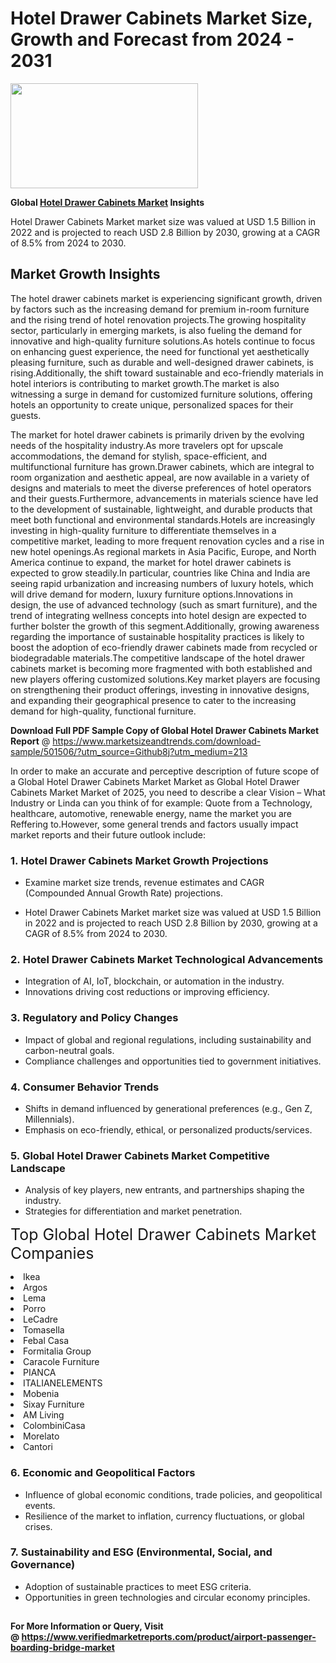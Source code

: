 <H1>Hotel Drawer Cabinets Market Size, Growth and Forecast from 2024 - 2031</H1><img class="aligncenter size-medium wp-image-584254" src="https://thirdeyenews.in/wp-content/uploads/2024/09/Global-Market-Research-300x168.jpeg" alt="" width="300" height="168" /><p><strong>Global&nbsp;<a href="https://www.marketsizeandtrends.com/download-sample/501506/?utm_source=Github8j?utm_medium=213">Hotel Drawer Cabinets Market</a> Insights</strong></p><p>Hotel Drawer Cabinets Market market size was valued at USD 1.5 Billion in 2022 and is projected to reach USD 2.8 Billion by 2030, growing at a CAGR of 8.5% from 2024 to 2030.</p><p><h2>Market Growth Insights</h2> <p>The hotel drawer cabinets market is experiencing significant growth, driven by factors such as the increasing demand for premium in-room furniture and the rising trend of hotel renovation projects.The growing hospitality sector, particularly in emerging markets, is also fueling the demand for innovative and high-quality furniture solutions.As hotels continue to focus on enhancing guest experience, the need for functional yet aesthetically pleasing furniture, such as durable and well-designed drawer cabinets, is rising.Additionally, the shift toward sustainable and eco-friendly materials in hotel interiors is contributing to market growth.The market is also witnessing a surge in demand for customized furniture solutions, offering hotels an opportunity to create unique, personalized spaces for their guests.</p> <p>The market for hotel drawer cabinets is primarily driven by the evolving needs of the hospitality industry.As more travelers opt for upscale accommodations, the demand for stylish, space-efficient, and multifunctional furniture has grown.Drawer cabinets, which are integral to room organization and aesthetic appeal, are now available in a variety of designs and materials to meet the diverse preferences of hotel operators and their guests.Furthermore, advancements in materials science have led to the development of sustainable, lightweight, and durable products that meet both functional and environmental standards.Hotels are increasingly investing in high-quality furniture to differentiate themselves in a competitive market, leading to more frequent renovation cycles and a rise in new hotel openings.As regional markets in Asia Pacific, Europe, and North America continue to expand, the market for hotel drawer cabinets is expected to grow steadily.In particular, countries like China and India are seeing rapid urbanization and increasing numbers of luxury hotels, which will drive demand for modern, luxury furniture options.Innovations in design, the use of advanced technology (such as smart furniture), and the trend of integrating wellness concepts into hotel design are expected to further bolster the growth of this segment.Additionally, growing awareness regarding the importance of sustainable hospitality practices is likely to boost the adoption of eco-friendly drawer cabinets made from recycled or biodegradable materials.The competitive landscape of the hotel drawer cabinets market is becoming more fragmented with both established and new players offering customized solutions.Key market players are focusing on strengthening their product offerings, investing in innovative designs, and expanding their geographical presence to cater to the increasing demand for high-quality, functional furniture.<p><span class=""><strong>Download Full PDF Sample Copy of Global Hotel Drawer Cabinets Market Report</strong> @ <a href="https://www.marketsizeandtrends.com/download-sample/501506/?utm_source=Github8j?utm_medium=213" target="_blank">https://www.marketsizeandtrends.com/download-sample/501506/?utm_source=Github8j?utm_medium=213</a></span></p><p>In order to make an accurate and perceptive description of future scope of a Global&nbsp;Hotel Drawer Cabinets Market Market as Global&nbsp;Hotel Drawer Cabinets Market Market of 2025, you need to describe a clear Vision &ndash; What Industry or Linda can you think of for example: Quote from a Technology, healthcare, automotive, renewable energy, name the market you are Reffering to.However, some general trends and factors usually impact market reports and their future outlook include:</p><h3>1.&nbsp;<strong>Hotel Drawer Cabinets Market Growth Projections</strong></h3><ul><li>Examine market size trends, revenue estimates and CAGR (Compounded Annual Growth Rate) projections.</li><li><p>Hotel Drawer Cabinets Market market size was valued at USD 1.5 Billion in 2022 and is projected to reach USD 2.8 Billion by 2030, growing at a CAGR of 8.5% from 2024 to 2030.</p></li></ul><h3>2.&nbsp;<strong>Hotel Drawer Cabinets Market Technological Advancements</strong></h3><ul><li>Integration of AI, IoT, blockchain, or automation in the industry.</li><li>Innovations driving cost reductions or improving efficiency.</li></ul><h3>3.&nbsp;<strong>Regulatory and Policy Changes</strong></h3><ul><li>Impact of global and regional regulations, including sustainability and carbon-neutral goals.</li><li>Compliance challenges and opportunities tied to government initiatives.</li></ul><h3>4.&nbsp;<strong>Consumer Behavior Trends</strong></h3><ul><li>Shifts in demand influenced by generational preferences (e.g., Gen Z, Millennials).</li><li>Emphasis on eco-friendly, ethical, or personalized products/services.</li></ul><h3>5.&nbsp;<strong>Global Hotel Drawer Cabinets Market Competitive Landscape</strong></h3><ul><li>Analysis of key players, new entrants, and partnerships shaping the industry.</li><li>Strategies for differentiation and market penetration.</li></ul><p data-pm-slice="1 1 []"><span style="color: inherit; font-family: inherit; font-size: 25px;">Top Global Hotel Drawer Cabinets Market Companies</span></p><div class="" data-test-id=""><p><li>Ikea</li><li> Argos</li><li> Lema</li><li> Porro</li><li> LeCadre</li><li> Tomasella</li><li> Febal Casa</li><li> Formitalia Group</li><li> Caracole Furniture</li><li> PIANCA</li><li> ITALIANELEMENTS</li><li> Mobenia</li><li> Sixay Furniture</li><li> AM Living</li><li> ColombiniCasa</li><li> Morelato</li><li> Cantori</li></p></div><h3>6.&nbsp;<strong>Economic and Geopolitical Factors</strong></h3><ul><li>Influence of global economic conditions, trade policies, and geopolitical events.</li><li>Resilience of the market to inflation, currency fluctuations, or global crises.</li></ul><h3>7.&nbsp;<strong>Sustainability and ESG (Environmental, Social, and Governance)</strong></h3><ul><li>Adoption of sustainable practices to meet ESG criteria.</li><li>Opportunities in green technologies and circular economy principles.</li></ul><h2><strong style="font-size: 14px;">For More Information or Query, Visit @&nbsp;</strong><a style="background-color: #ffffff; font-size: 14px;" href="https://www.marketsizeandtrends.com/report/hotel-drawer-cabinets-market/" target="_blank">https://www.verifiedmarketreports.com/product/airport-passenger-boarding-bridge-market</a></h2>